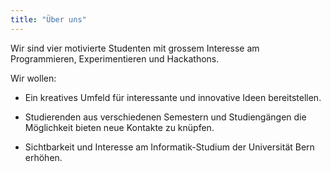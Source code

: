 ```yaml
---
title: "Über uns"
---
```


Wir sind vier motivierte Studenten mit grossem Interesse am Programmieren, Experimentieren und Hackathons.

Wir wollen:

- Ein kreatives Umfeld für interessante und innovative Ideen bereitstellen.

- Studierenden aus verschiedenen Semestern und Studiengängen die Möglichkeit bieten neue Kontakte zu knüpfen.

- Sichtbarkeit und Interesse am Informatik-Studium der Universität Bern erhöhen.
